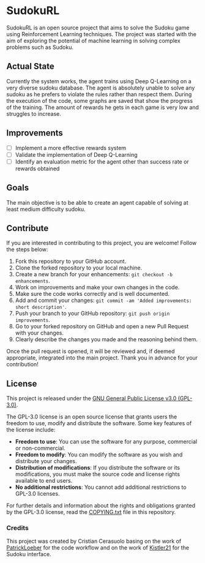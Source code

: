 # SudokuRL

SudokuRL is an open source project that aims to solve the Sudoku game using Reinforcement Learning techniques. The project was started with the aim of exploring the potential of machine learning in solving complex problems such as Sudoku.

## Actual State

Currently the system works, the agent trains using Deep Q-Learning on a very diverse sudoku database. The agent is absolutely unable to solve any sudoku as he prefers to violate the rules rather than respect them. During the execution of the code, some graphs are saved that show the progress of the training.
The amount of rewards he gets in each game is very low and struggles to increase.

## Improvements

- [ ] Implement a more effective rewards system
- [ ] Validate the implementation of Deep Q-Learning
- [ ] Identify an evaluation metric for the agent other than success rate or rewards obtained

## Goals

The main objective is to be able to create an agent capable of solving at least medium difficulty sudoku.

## Contribute

If you are interested in contributing to this project, you are welcome! Follow the steps below:

1. Fork this repository to your GitHub account.
2. Clone the forked repository to your local machine.
3. Create a new branch for your enhancements: `git checkout -b enhancements`.
4. Work on improvements and make your own changes in the code.
5. Make sure the code works correctly and is well documented.
6. Add and commit your changes: `git commit -am 'Added improvements: short description'`.
7. Push your branch to your GitHub repository: `git push origin improvements`.
8. Go to your forked repository on GitHub and open a new Pull Request with your changes.
9. Clearly describe the changes you made and the reasoning behind them.

Once the pull request is opened, it will be reviewed and, if deemed appropriate, integrated into the main project.
Thank you in advance for your contribution!

## License

This project is released under the [GNU General Public License v3.0 (GPL-3.0)](COPYING.txt).

The GPL-3.0 license is an open source license that grants users the freedom to use, modify and distribute the software. Some key features of the license include:

- **Freedom to use**: You can use the software for any purpose, commercial or non-commercial.
- **Freedom to modify**: You can modify the software as you wish and distribute your changes.
- **Distribution of modifications**: If you distribute the software or its modifications, you must make the source code and license rights available to end users.
- **No additional restrictions**: You cannot add additional restrictions to GPL-3.0 licenses.

For further details and information about the rights and obligations granted by the GPL-3.0 license, read the [COPYING.txt](COPYING.txt) file in this repository.

### Credits

This project was created by Cristian Cerasuolo basing on the work of [PatrickLoeber](https://github.com/patrickloeber/snake-ai-pytorch) for the code workflow and on the work of [Kistler21](https://github.com/Kistler21) for the Sudoku interface.
